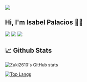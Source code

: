![](https://komarev.com/ghpvc/?username=zuki2610&style=flat&color=blue)

## Hi, I'm Isabel Palacios 🤘🏻
![](https://img.shields.io/badge/Html-informational?style=flat&logo=html5&logoColor=white&color=f57f17)
![](https://img.shields.io/badge/Css-informational?style=flat&logo=css3&logoColor=white&color=ff0000)
![](https://img.shields.io/badge/Github-informational?style=flat&logo=github&logoColor=white&color=8E24AA)

## 📈 Github Stats

![Zuki2610's GitHub stats](https://github-readme-stats.vercel.app/api?username=zuki2610&show_icons=true&theme=radical&count_private=true&show_icons=true)

[![Top Langs](https://github-readme-stats.vercel.app/api/top-langs/?username=zuki2610&langs_count=8&theme=radical)](https://github.com/sebavidal10/github-readme-stats)


<!---
zuki2610/zuki2610 is a ✨ special ✨ repository because its `README.md` (this file) appears on your GitHub profile.
You can click the Preview link to take a look at your changes.
--->
